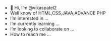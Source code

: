 - 👋 Hi, I’m @vikaspatel2
- Well know of HTML,CSS,JAVA,ADVANCE PHP
- I’m interested in ...
- I’m currently learning ...
- I’m looking to collaborate on ...
- How to reach me ...

<!---
vikaspatel2/vikaspatel2 is a ✨ special ✨ repository because its `README.md` (this file) appears on your GitHub profile.
You can click the Preview link to take a look at your changes.
--->
